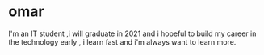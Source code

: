 # omar
I'm an IT student ,i will graduate in 2021 and i hopeful to build my career in the technology early  , i learn fast and i'm always want to learn more.
